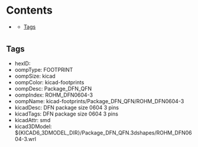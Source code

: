 



Contents
========

* [](#)
	* [Tags](#tags)

# 

## Tags

- hexID: 
- oompType: FOOTPRINT
- oompSize: kicad
- oompColor: kicad-footprints
- oompDesc: Package_DFN_QFN
- oompIndex: ROHM_DFN0604-3
- oompName: kicad-footprints/Package_DFN_QFN/ROHM_DFN0604-3
- kicadDesc: DFN package size 0604 3 pins
- kicadTags: DFN package size 0604 3 pins
- kicadAttr: smd
- kicad3DModel: ${KICAD6_3DMODEL_DIR}/Package_DFN_QFN.3dshapes/ROHM_DFN0604-3.wrl
